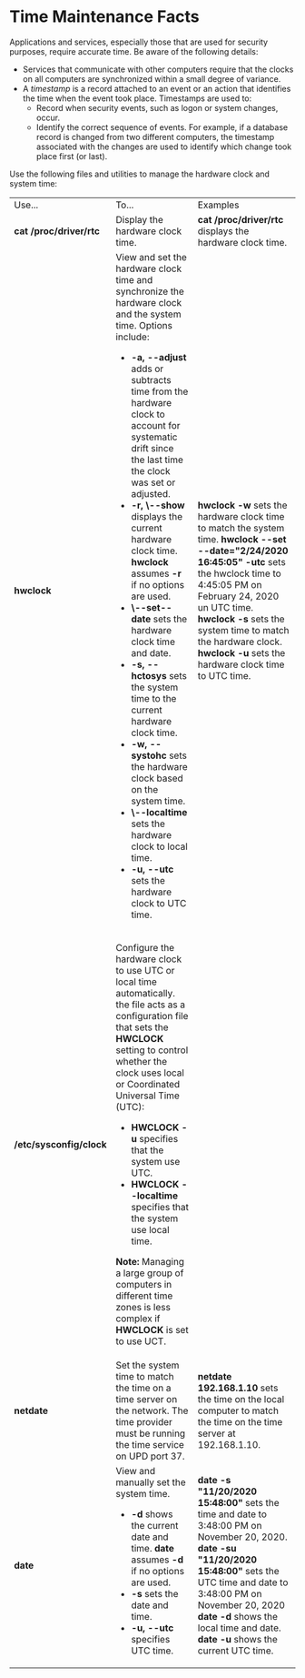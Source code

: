 # Time Maintenance Facts

Applications and services, especially those that are used for security
purposes, require accurate time. Be aware of the following details:

  * Services that communicate with other computers require that the clocks on all computers are synchronized within a small degree of variance.
  * A _timestamp_ is a record attached to an event or an action that identifies the time when the event took place. Timestamps are used to: 
    * Record when security events, such as logon or system changes, occur. 
    * Identify the correct sequence of events. For example, if a database record is changed from two different computers, the timestamp associated with the changes are used to identify which change took place first (or last). 

Use the following files and utilities to manage the hardware clock and system
time:

<table>

<tr> <td>Use...</td> <td>To...</td> <td>Examples</td>

</tr>

<tr> <td> <b> cat /proc/driver/rtc</b></td> <td>Display the hardware clock
time.</td> <td> <b>cat</b> <b> /proc/driver/rtc </b>displays the hardware
clock time.</td>

</tr>

<tr> <td><b>hwclock</b></td> <td>View and set the hardware clock time and
synchronize the hardware clock and the system time. Options include:

<ul>

<li><b>-a, --adjust</b> adds or subtracts time from the hardware clock to
account for systematic drift since the last time the clock was set or
adjusted.

</li>

<li><b>-r, \--show</b> displays the current hardware clock time.
<b>hwclock</b> assumes <b>-r</b> if no options are used.

</li>

<li> <b>\--set--date </b>sets the hardware clock time and date.

</li>

<li><b>-s, --hctosys</b> sets the system time to the current hardware clock
time.

</li>

<li><b>-w, --systohc</b> sets the hardware clock based on the system time.

</li>

<li><b>\--localtime</b> sets the hardware clock to local time.

</li>

<li><b>-u, --utc</b> sets the hardware clock to UTC time.

</li>

</ul></td> <td> <b>hwclock -w </b> sets the hardware clock time to match the
system time.  
<b>hwclock --set --date="2/24/2020 16:45:05" -utc </b>sets the hwclock time to
4:45:05 PM on February 24, 2020 un UTC time.  
<b>hwclock -s </b> sets the system time to match the hardware clock.  
<b>hwclock -u </b> sets the hardware clock time to UTC time.</td>

</tr>

<tr> <td> <b> /etc/sysconfig/clock</b></td> <td>

Configure the hardware clock to use UTC or local time automatically. the file
acts as a configuration file that sets the <b>HWCLOCK</b> setting to control
whether the clock uses local or Coordinated Universal Time (UTC):

<ul>

<li><b>HWCLOCK -u</b> specifies that the system use UTC.

</li>

<li><b>HWCLOCK --localtime</b> specifies  that the system use local time.

</li>

</ul>

<b>Note:</b> Managing a large group of computers in different time zones is
less complex if <b>HWCLOCK</b> is set to use UCT.

</td> <td> </td>

</tr>

<tr> <td><b>netdate</b></td> <td>Set the system time to match the time on a
time server on the network. The time provider must be running the time service
on UPD port 37.</td> <td><b>netdate<i> </i>192.168.1.10</b> sets the time on
the local computer to match the time on the time server at 192.168.1.10.</td>

</tr>

<tr> <td><b>date</b></td> <td>View and manually set the system time.

<ul>

<li><b>-d</b> shows the current date and time. <b>date</b> assumes <b>-d</b>
if no options are used.

</li>

<li><b>-s</b> sets the date and time.

</li>

<li><b>-u, --utc</b> specifies UTC time.<i> </i>

</li>

</ul> </td> <td><b>date -s "11/20/2020 15:48:00" </b>sets the time and date to
3:48:00 PM on November 20, 2020.  
<b>date -su "11/20/2020 15:48:00" </b>sets the UTC time and date to 3:48:00 PM
on November 20, 2020  
<b>date -d</b> shows the local time and date.  
<b>date -u</b> shows the current UTC time.</td>

</tr> </table>

